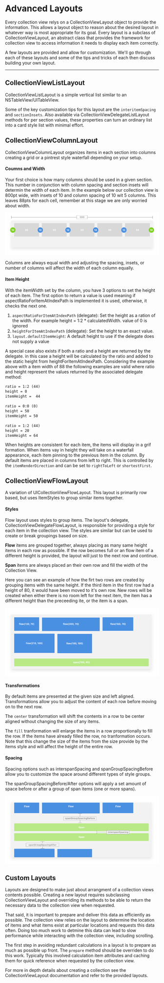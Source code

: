 # Advanced Layouts

Every collection view relys on a CollectionViewLayout object to provide the information. This allows a layout object to reason about the desired layout in whatever way is most appropriate for its goal. Every layout is a subclass of CollectionViewLayout, an abstract class that provides the framework for collection view to access information it needs to display each item correctly.

A few layouts are provided and allow for customization. We'll go through each of these layouts and some of the tips and tricks of each then discuss building your own layout.

---

## CollectionViewListLayout

CollectionViewListLayout is a simple vertical list similar to an NSTableView/UITableView.

Some of the key customization tips for this layout are the `interitemSpacing` and `sectionInsets`. Also available via CollectionViewDelegateListLayout methods for per section values, these properties can turn an ordinary list into a card style list with minimal effort.



## CollectionViewColumnLayout

CollectionViewColumnLayout organizes items in each section into columns creating a grid or a pintrest style waterfall depending on your setup.

#### Coumns and Width

Your first choice is how many columns should be used in a given section. This number in conjunction with column spacing and section insets will determin the width of each item. In the example below our collection view is 800pt wide, with insets of 10 and column spacing of 10 wit 5 columns. This leaves 88pts for each cell, remember at this stage we are only worried about width.

![ColumnLayoutSpacing](https://raw.githubusercontent.com/TheNounProject/CollectionView/master/img/column_layout.png "Column layout spacing")

Columns are always equal width and adjusting the spacing, insets, or number of columns will affect the width of each column equally.


#### Item Height

 With the itemWidth set by the column, you have 3 options to set the height of each item. The first option to return a value is used meaning if aspectRatioForItemAtIndexPath is implemented it is used, otherwise, it checks the next one.

 1. `aspectRatioForItemAtIndexPath` (delegate): Set the height as a ration of the width. For example height = 1:2 * calculatedWidth. value of 0 is ignored
 2. `heightForItemAtIndexPath` (delegate): Set the height to an exact value.
 3. `layout.defaultItemHeight`: A default height to use if the delegate does not supply a value

A special case also exists if both a ratio and a height are returned by the delegate. in this case a height will be calculated by the ratio and added to the static height from heightForItemAtIndexPath. Considering the example above with a item width of 88 the following examples are valid where ratio and height represent the values returned by the associated delegate method:

```
ratio = 1:2 (44)
height = 0
itemHeight =  44

ratio = 0:0 (0)
height = 50
itemHeight = 50

ratio = 1:2 (44)
height = 20
itemHeight = 64
```

When heights are consistent for each item, the items will display in a grif formation. When items vay in height they will take on a waterfall appearance, each item pinning to the previous item in the column. By default items are placed in columns from left to right. This is controlled by the `itemRenderDirection` and can be set to `rightToLeft` or `shortestFirst`.



## CollectionViewFlowLayout

 A variation of UICollectionViewFlowLayout. This layout is primarily row based, but uses ItemStyles to group similar items together.

 #### Styles

 Flow layout uses styles to group items. The layout's delegate, CollectionViewDelegateFlowLayout, is responsible for providing a style for each item in the collection view. The styles are similar but can be used to create or break groupings based on size.

 **Flow** items are grouped together, always placing as many same height items in each row as possible. If the row becomes full or an flow item of a different height is provided, the layout will just to the next row and continue.

 **Span** items are always placed an their own row and fill the width of the Collection View.

 Here you can see an example of how the firt two rows are created by grouping items with the same height. If the third item in the first row had a height of 80, it would have been moved to it's own row. New rows will be created when either there is no room left for the next item, the item has a different height than the preceeding ite, or the item is a span.

 ![Flow Layout](https://raw.githubusercontent.com/TheNounProject/CollectionView/master/img/flow_layout.png "Flow Layout")


#### Transformations

By default items are presented at the given size and left aligned. Transformations allow you to adjust the content of each row before moving on to the next row.

The `center` transformation will shift the contents in a row to be center aligned without changing the size of any items.

The `fill` tranformation will enlarge the items in a row proportionally to fill the row. If the items have already filled the row, no tranformation occurs. Note that this change the size of the items from the size provide by the items style and will affect the height of the entire row.


#### Spacing

Spacing options such as interspanSpacing and spanGroupSpacingBefore allow you to customize the space around different types of style groups.

The spanGroupSpacingBefore/After options will apply a set amount of space before or after a group of span items (one or more spans).

![Flow Layout Spacing](https://raw.githubusercontent.com/TheNounProject/CollectionView/master/img/flow_layout_spacing.png "Flow Layout Spacing")



## Custom Layouts

Layouts are designed to make just about arrangment of a collection views contents possible. Creating a new layout requires subclassing CollectionViewLayout and overriding its methods to be able to return the necessary data to the collection view when requested.

That said, it is important to prepare and deliver this data as efficiently as possible. The collection view relies on the layout to determine the location of items and what items exist at particular locations and requests this data often. Doing too much work to detmine this data can lead to slow performance while interacting with the collection view, including scrolling.

The first step in avoiding redundant calculations in a layout is to prepare as much as possible up front. The `prepare` method should be overriden to do this work. Typically this involved calculation item attributes and caching them for quick reference when requested by the collection view.

For more in depth details about creating a collection see the CollectionViewLayout documentation and refer to the provided layouts.